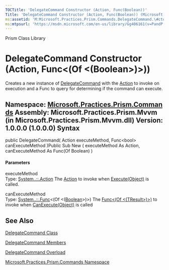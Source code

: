 ```yaml
---
TOCTitle: 'DelegateCommand Constructor (Action, Func(Boolean))'
Title: 'DelegateCommand Constructor (Action, Func(Boolean)) (Microsoft.Practices.Prism.Commands)'
ms:assetid: 'M:Microsoft.Practices.Prism.Commands.DelegateCommand.\#ctor(System.Action,System.Func{System.Boolean})'
ms:mtpsurl: 'https://msdn.microsoft.com/en-us/library/Gg406161(v=PandP.50)'
---
```


Prism Class Library

DelegateCommand Constructor (Action, Func&lt;(Of &lt;(Boolean&gt;)&gt;))
========================================================================

Creates a new instance of [DelegateCommand](https://msdn.microsoft.com/t:microsoft.practices.prism.commands.delegatecommand) with the [Action](http://msdn2.microsoft.com/en-us/library/bb534741) to invoke on execution and a Func to query for determining if the command can execute.

**Namespace:** [Microsoft.Practices.Prism.Commands](https://msdn.microsoft.com/n:microsoft.practices.prism.commands)
**Assembly:** Microsoft.Practices.Prism.Mvvm (in Microsoft.Practices.Prism.Mvvm.dll) Version: 1.0.0.0 (1.0.0.0)
Syntax
------

<span id="syntaxToggle"></span>public DelegateCommand( Action executeMethod, Func&lt;bool&gt; canExecuteMethod )Public Sub New ( executeMethod As Action, canExecuteMethod As Func(Of Boolean) )
#### Parameters

executeMethod  
Type: [System..::.Action](http://msdn2.microsoft.com/en-us/library/bb534741)
The [Action](http://msdn2.microsoft.com/en-us/library/bb534741) to invoke when [Execute(Object)](http://msdn2.microsoft.com/en-us/library/ms604094) is called.

<!-- -->

canExecuteMethod  
Type: [System..::.Func](http://msdn2.microsoft.com/en-us/library/bb534960)&lt;(Of &lt;([Boolean](http://msdn2.microsoft.com/en-us/library/a28wyd50)&gt;)&gt;)
The [Func&lt;(Of &lt;(TResult&gt;)&gt;)](http://msdn2.microsoft.com/en-us/library/bb534960) to invoke when [CanExecute(Object)](http://msdn2.microsoft.com/en-us/library/ms604093) is called

See Also
--------

<span id="seeAlsoToggle"></span>
[DelegateCommand Class](https://msdn.microsoft.com/t:microsoft.practices.prism.commands.delegatecommand)

[DelegateCommand Members](https://msdn.microsoft.com/allmembers.t:microsoft.practices.prism.commands.delegatecommand)

[DelegateCommand Overload](https://msdn.microsoft.com/overload:microsoft.practices.prism.commands.delegatecommand.)

[Microsoft.Practices.Prism.Commands Namespace](https://msdn.microsoft.com/n:microsoft.practices.prism.commands)
